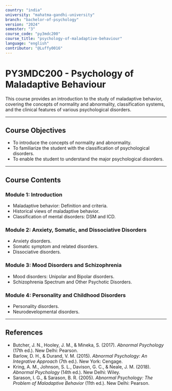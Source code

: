 ```yaml
---
country: "india"
university: "mahatma-gandhi-university"
branch: "bachelor-of-psychology"
version: "2024"
semester: "3"
course_code: "py3mdc200"
course_title: "psychology-of-maladaptive-behaviour"
language: "english"
contributor: "@Luffy0016"
---
```

# PY3MDC200 - Psychology of Maladaptive Behaviour

This course provides an introduction to the study of maladaptive behavior, covering the concepts of normality and abnormality, classification systems, and the clinical features of various psychological disorders.

---
## Course Objectives

* To introduce the concepts of normality and abnormality.
* To familiarize the student with the classification of psychological disorders.
* To enable the student to understand the major psychological disorders.

---
## Course Contents

### Module 1: Introduction  
* Maladaptive behavior: Definition and criteria.
* Historical views of maladaptive behavior.
* Classification of mental disorders: DSM and ICD.

### Module 2: Anxiety, Somatic, and Dissociative Disorders 
* Anxiety disorders.
* Somatic symptom and related disorders.
* Dissociative disorders.

### Module 3: Mood Disorders and Schizophrenia  
* Mood disorders: Unipolar and Bipolar disorders.
* Schizophrenia Spectrum and Other Psychotic Disorders.

### Module 4: Personality and Childhood Disorders  
* Personality disorders.
* Neurodevelopmental disorders.

---
## References
* Butcher, J. N., Hooley, J. M., & Mineka, S. (2017). *Abnormal Psychology* (17th ed.). New Delhi: Pearson.
* Barlow, D. H., & Durand, V. M. (2015). *Abnormal Psychology: An Integrative Approach* (7th ed.). New York: Cengage.
* Kring, A. M., Johnson, S. L., Davison, G. C., & Neale, J. M. (2018). *Abnormal Psychology* (14th ed.). New Delhi: Wiley.
* Sarason, I. G., & Sarason, B. R. (2005). *Abnormal Psychology: The Problem of Maladaptive Behavior* (11th ed.). New Delhi: Pearson.
